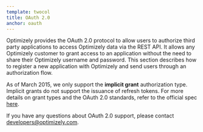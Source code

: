 ```yaml
---
template: twocol
title: OAuth 2.0
anchor: oauth
---
```


Optimizely provides the OAuth 2.0 protocol to allow users to authorize third party applications to access Optimizely data via the REST API. It allows any Optimizely customer to grant access to an application without the need to share their Optimizely username and password. This section describes how to register a new application with Optimizely and send users through an authorization flow.

As of March 2015, we only support the <b>implicit grant</b> authorization type. Implicit grants do not support the issuance of refresh tokens. For more details on grant types and the OAuth 2.0 standards, refer to the official spec <a target="_blank" href="http://tools.ietf.org/html/rfc6749">here</a>.

If you have any questions about OAuth 2.0 support, please contact [developers@optimizely.com](mailto:developers@optimizely.com).
